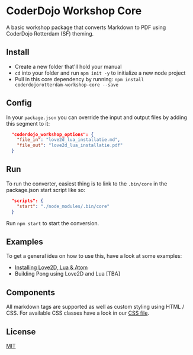 # CoderDojo Workshop Core

A basic workshop package that converts Markdown to PDF using CoderDojo Rotterdam (SF) theming.

## Install
- Create a new folder that'll hold your manual
- `cd` into your folder and run `npm init -y` to initialize a new node project
- Pull in this core dependency by running:
  `npm install coderdojorotterdam-workshop-core --save`

## Config
In your `package.json` you can override the input and output files by adding this segment to it:

```json
  "coderdojo_workshop_options": {
    "file_in": "love2d_lua_installatie.md",
    "file_out": "love2d_lua_installatie.pdf"
  }
```

## Run
To run the converter, easiest thing is to link to the `.bin/core` in the package.json start script like so:

```json
  "scripts": {
    "start": "./node_modules/.bin/core"
  }
```

Run `npm start` to start the conversion.

## Examples
To get a general idea on how to use this, have a look at some examples:
- [Installing Love2D, Lua & Atom](https://github.com/CoderDojoRotterdam/installing-love2d)
- Building Pong using Love2D and Lua [TBA]

## Components
All markdown tags are supported as well as custom styling using HTML / CSS. For available CSS classes have a look in our [CSS file](main.css).

## License
[MIT](LICENSE)